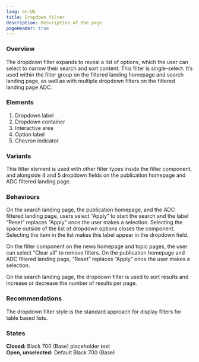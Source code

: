 ```yaml
---
lang: en-US
title: Dropdown filter
description: Description of the page
pageHeader: true
---
```


### Overview
The dropdown filter expands to reveal a list of options, which the user can select to narrow their search and sort content. This filter is single-select. It’s used within the filter group on the filtered landing homepage and search landing page, as well as with multiple dropdown filters on the filtered landing page ADC.

### Elements
<DemoDropdownFilter/>

1. Dropdown label
2. Dropdown container
3. Interactive area
4. Option label
5. Chevron indicator

### Variants
This filter element is used with other filter types inside the filter component, and alongside 4 and 5 dropdown fields on the publication homepage and ADC filtered landing page.

### Behaviours
On the search landing page, the publication homepage, and the ADC filtered landing page, users select “Apply” to start the search and the label “Reset” replaces “Apply” once the user makes a selection.
Selecting the space outside of the list of dropdown options closes the component. Selecting the item in the list makes this label appear in the dropdown field.  

On the filter component on the news homepage and topic pages, the user can select “Clear all” to remove filters. On the publication homepage and ADC filtered landing page, “Reset” replaces “Apply” once the user makes a selection.

On the search landing page, the dropdown filter is used to sort results and increase or decrease the number of results per page.

### Recommendations
The dropdown filter style is the standard approach for display filters for table based lists.

### States
<strong>Closed:</strong> Black 700 (Base) placeholder text  
<strong>Open, unselected:</strong> Default Black 700 (Base)